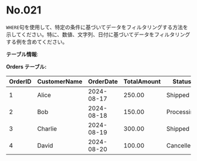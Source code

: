 # No.021

`WHERE`句を使用して、特定の条件に基づいてデータをフィルタリングする方法を示してください。特に、数値、文字列、日付に基づいてデータをフィルタリングする例を含めてください。

**テーブル情報**:

**Orders テーブル:**

| OrderID | CustomerName | OrderDate  | TotalAmount | Status     |
|---------|--------------|------------|-------------|------------|
| 1       | Alice        | 2024-08-17 | 250.00      | Shipped    |
| 2       | Bob          | 2024-08-18 | 150.00      | Processing |
| 3       | Charlie      | 2024-08-19 | 300.00      | Shipped    |
| 4       | David        | 2024-08-20 | 100.00      | Cancelled  |
